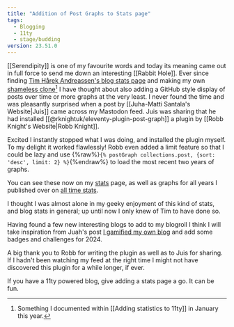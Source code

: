 ```yaml
---
title: "Addition of Post Graphs to Stats page"
tags:
  - Blogging
  - 11ty
  - stage/budding
version: 23.51.0
---
```


[[Serendipity]] is one of my favourite words and today its meaning came out in full force to send me down an interesting [[Rabbit Hole]]. Ever since finding [Tim Hårek Andreassen's blog stats page](https://timharek.no/stats) and making my own [shameless clone](/stats/)[^1] I have thought about also adding a GitHub style display of posts over time or more graphs at the very least. I never found the time and was pleasantly surprised when a post by [[Juha-Matti Santala's Website|Juis]] came across my Mastodon feed. Juis was sharing that he had installed [[@rknightuk/eleventy-plugin-post-graph]] a plugin by [[Robb Knight's Website|Robb Knight]].

Excited I instantly stopped what I was doing, and installed the plugin myself. To my delight it worked flawlessly! Robb even added a limit feature so that I could be lazy and use {%raw%}`{% postGraph collections.post, {sort: 'desc', limit: 2} %}`{%endraw%} to load the most recent two years of graphs.

You can see these now on my [stats](/stats/) page, as well as graphs for all years I published over on [all time stats](/stats/all-time/).

I thought I was almost alone in my geeky enjoyment of this kind of stats, and blog stats in general; up until now I only knew of Tim to have done so.

Having found a few new interesting blogs to add to my blogroll I think I will take inspiration from Juah's post [I gamified my own blog](https://hamatti.org/posts/i-gamified-my-own-blog/) and add some badges and challenges for 2024.

A big thank you to Robb for writing the plugin as well as to Juis for sharing. If I hadn't been watching my feed at the right time I might not have discovered this plugin for a while longer, if ever. 

If you have a 11ty powered blog, give adding a stats page a go. It can be fun. 

[^1]: Something I documented within [[Adding statistics to 11ty]] in January this year.
